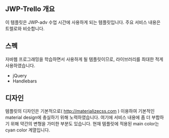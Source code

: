 ## JWP-Trello 개요

이 템플릿은 JWP-adv 수업 시간에 사용하게 되는 템플릿입니다.
주요 서비스 내용은 트렐로와 비슷합니다.

## 스펙

자바웹 프로그래밍을 학습하면서 사용하게 될 템플릿이므로, 라이브러리를 최대한 적게 사용하였습니다.

- jQuery
- Handlebars

## 디자인

템플릿의 디자인은 기본적으로( http://materializecss.com ) 이용하여 기본적인 material design에 충실하기 위해 노력하였습니다. 여기에 서비스 내용에 좀 더 부합하기 위해 약간의 변형을 가미한 부분도 있습니다.
현재 템플릿에 적용된 main color는 cyan color 계열입니다.
